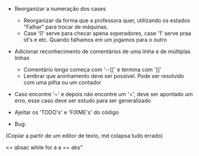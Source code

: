 - Reorganizar a numeração dos cases
	- Reorganizar da forma que a professora quer, utilizando os estados "Falhar" para trocar de máquinas.
	- Case '0' serve para checar apena soperadores, case '1' serve praa id's e etc. Quando falhamos em um jogamos para o outro
- Adicionar reconhecimento de comentários de uma linha e de múltiplas linhas
	- Comentário longo começa com '--[[' e termina com ']]'
	- Lembrar que aninhamento deve ser possível. Pode ser resolvido com uma pilha ou um contador
	
- Caso encontre '~' e depois não encontre um '=', deve ser apontado um erro, esse caso deve ser estudo para ser generalizado
- Ajeitar os 'TODO's' e 'FIXME's' do código
- Bug:

(Copiar a partir de um editor de texto, md colapsa tudo errado)

<=
absac
while
for
a
a == abs"

